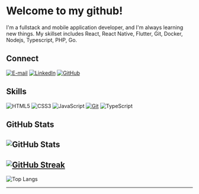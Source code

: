 # Welcome to my github!

I'm a fullstack and mobile application developer, and I'm always learning new things. My skillset includes React, React Native, Flutter, Git, Docker, Nodejs, Typescript, PHP, Go.

## Connect
[![E-mail](https://img.shields.io/badge/-Email-000?style=for-the-badge&logo=microsoft-outlook&logoColor=E94D5F)](mailto:dev@iugmali.com)
[![LinkedIn](https://img.shields.io/badge/-LinkedIn-000?style=for-the-badge&logo=linkedin&logoColor=30A3DC)](https://www.linkedin.com/in/iugmali/)
[![GitHub](https://img.shields.io/badge/GitHub-000?style=for-the-badge&logo=github&logoColor=30A3DC)](https://www.github.com/iugmali)

## Skills
![HTML5](https://img.shields.io/badge/HTML-000?style=for-the-badge&logo=html5&logoColor=30A3DC)
![CSS3](https://img.shields.io/badge/CSS3-000?style=for-the-badge&logo=css3&logoColor=E94D5F)
![JavaScript](https://img.shields.io/badge/JavaScript-000?style=for-the-badge&logo=javascript&logoColor=30A3DC)
[![Git](https://img.shields.io/badge/Git-000?style=for-the-badge&logo=git&logoColor=E94D5F)](https://git-scm.com/doc)
![TypeScript](https://img.shields.io/badge/TypeScript-000?style=for-the-badge&logo=typescript)

## GitHub Stats
![GitHub Stats](https://github-readme-stats.vercel.app/api?username=iugmali&theme=transparent&bg_color=000&border_color=30A3DC&show_icons=true&icon_color=30A3DC&title_color=E94D5F&text_color=FFF&hide=stars)
---
[![GitHub Streak](https://streak-stats.demolab.com/?user=iugmali&theme=bear&background=000&border=30A3DC&dates=FFF)](https://git.io/streak-stats)
---
![Top Langs](https://github-readme-stats-git-masterrstaa-rickstaa.vercel.app/api/top-langs/?username=iugmali&layout=compact&bg_color=000&border_color=30A3DC&title_color=E94D5F&text_color=FFF)

---

<!---
iugmali/iugmali is a ✨ special ✨ repository because its `README.md` (this file) appears on your GitHub profile.
You can click the Preview link to take a look at your changes.
--->

